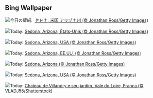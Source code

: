 ## Bing Wallpaper
![](https://www.bing.com/th?id=OHR.SedonaSunset_JA-JP5059075419_UHD.jpg&w=1000)今日の壁紙: &nbsp;[セドナ, 米国 アリゾナ州 (© Jonathan Ross/Getty Images)](https://www.bing.com/th?id=OHR.SedonaSunset_JA-JP5059075419_UHD.jpg)
<br><br/>
![](https://www.bing.com/th?id=OHR.SedonaSunset_FR-FR0044087630_UHD.jpg&w=1000)Today: [Sedona, Arizona, États-Unis (© Jonathan Ross/Getty Images)](https://www.bing.com/th?id=OHR.SedonaSunset_FR-FR0044087630_UHD.jpg)
<br><br/>
![](https://www.bing.com/th?id=OHR.SedonaSunset_DE-DE6870001404_UHD.jpg&w=1000)Today: [Sedona, Arizona, USA (© Jonathan Ross/Getty Images)](https://www.bing.com/th?id=OHR.SedonaSunset_DE-DE6870001404_UHD.jpg)
<br><br/>
![](https://www.bing.com/th?id=OHR.SedonaSunset_ES-ES0895046413_UHD.jpg&w=1000)Today: [Sedona, Arizona, EE.UU. (© Jonathan Ross/Getty Images)](https://www.bing.com/th?id=OHR.SedonaSunset_ES-ES0895046413_UHD.jpg)
<br><br/>
![](https://www.bing.com/th?id=OHR.SedonaSunset_EN-GB7297274691_UHD.jpg&w=1000)Today: [Sedona, Arizona (© Jonathan Ross/Getty Images)](https://www.bing.com/th?id=OHR.SedonaSunset_EN-GB7297274691_UHD.jpg)
<br><br/>
![](https://www.bing.com/th?id=OHR.SedonaSunset_IT-IT6775743952_UHD.jpg&w=1000)Today: [Sedona, Arizona, USA (© Jonathan Ross/Getty Images)](https://www.bing.com/th?id=OHR.SedonaSunset_IT-IT6775743952_UHD.jpg)
<br><br/>
![](https://www.bing.com/th?id=OHR.VillandryGarden_PT-BR8698616986_UHD.jpg&w=1000)Today: [Chateau de Villandry e seu jardim, Vale do Loire, França (© VLADJ55/Shutterstock)](https://www.bing.com/th?id=OHR.VillandryGarden_PT-BR8698616986_UHD.jpg)
<br><br/>
